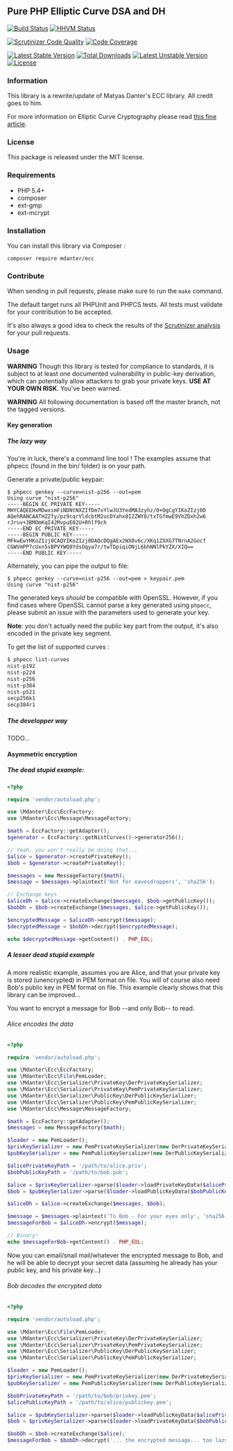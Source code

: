 ## Pure PHP Elliptic Curve DSA and DH

[![Build Status](https://travis-ci.org/mdanter/phpecc.svg?branch=master)](https://travis-ci.org/mdanter/phpecc)
[![HHVM Status](http://hhvm.h4cc.de/badge/mdanter/ecc.svg)](http://hhvm.h4cc.de/package/mdanter/ecc)

[![Scrutinizer Code Quality](https://scrutinizer-ci.com/g/mdanter/phpecc/badges/quality-score.png?b=master)](https://scrutinizer-ci.com/g/mdanter/phpecc?branch=master)
[![Code Coverage](https://scrutinizer-ci.com/g/mdanter/phpecc/badges/coverage.png?b=master)](https://scrutinizer-ci.com/g/mdanter/phpecc/?branch=master)

[![Latest Stable Version](https://poser.pugx.org/mdanter/ecc/v/stable.png)](https://packagist.org/packages/mdanter/ecc)
[![Total Downloads](https://poser.pugx.org/mdanter/ecc/downloads.png)](https://packagist.org/packages/mdanter/ecc)
[![Latest Unstable Version](https://poser.pugx.org/mdanter/ecc/v/unstable.png)](https://packagist.org/packages/mdanter/ecc)
[![License](https://poser.pugx.org/mdanter/ecc/license.png)](https://packagist.org/packages/mdanter/ecc)

### Information

This library is a rewrite/update of Matyas Danter's ECC library. All credit goes to him.

For more information on Elliptic Curve Cryptography please read [this fine article](http://www.matyasdanter.com/2010/12/elliptic-curve-php-oop-dsa-and-diffie-hellman/).

### License

This package is released under the MIT license.

### Requirements

* PHP 5.4+
* composer
* ext-gmp
* ext-mcrypt

### Installation

You can install this library via Composer :

`composer require mdanter/ecc`

### Contribute

When sending in pull requests, please make sure to run the `make` command.

The default target runs all PHPUnit and PHPCS tests. All tests
must validate for your contribution to be accepted.

It's also always a good idea to check the results of the [Scrutinizer analysis](https://scrutinizer-ci.com/g/mdanter/phpecc/) for your pull requests.

### Usage

**WARNING** Though this library is tested for compliance to standards, it is subject to at least one documented vulnerability in public-key derivation, which can potentially allow attackers to grab your private keys. **USE AT YOUR OWN RISK**. You've been warned.

**WARNING** All following documentation is based off the master branch, not the tagged versions.

#### Key generation

##### The lazy way

You're in luck, there's a command line tool ! The examples assume that phpecc (found in the bin/ folder) is on your path.

Generate a private/public keypair:

```
$ phpecc genkey --curve=nist-p256 --out=pem
Using curve "nist-p256"
-----BEGIN EC PRIVATE KEY-----
MHYCAQEEHxMDwxsmFiNDNtNXZIfDm7xYlwJU3YedMA3zyhz/0+OgCgYIKoZIzj0D
AQehRANCAATHZZfy/pz9cqrVldcbtM2ucDYahx8IZZWY8/txTGfmwE9VhZDxh2w6
rJruv+3BMOmKqI42MvpuE02U+Rhlf9ch
-----END EC PRIVATE KEY-----
-----BEGIN PUBLIC KEY-----
MFkwEwYHKoZIzj0CAQYIKoZIzj0DAQcDQgAEx2WX8v6c/XKq1ZXXG7TNrnA2Gocf
CGWVmPP7cUxn5sBPVYWQ8YdsOqya7r/twTDpiqiONjL6bhNNlPkYZX/XIQ==
-----END PUBLIC KEY-----
```

Alternately, you can pipe the output to file:

```
$ phpecc genkey --curve=nist-p256 --out=pem > keypair.pem
Using curve "nist-p256"
```

The generated keys *should* be compatible with OpenSSL. However, if you find cases where OpenSSL cannot parse a key generated using `phpecc`, please submit an issue with the parameters used to generate your key.

**Note**: you don't actually need the public key part from the output, it's also encoded in the private key segment.

To get the list of supported curves :

```bash
$ phpecc list-curves
nist-p192
nist-p224
nist-p256
nist-p384
nist-p521
secp256k1
secp384r1
```

##### The developper way

TODO...

#### Asymmetric encryption

##### The dead stupid example:

```php
<?php

require 'vendor/autoload.php';

use \Mdanter\Ecc\EccFactory;
use \Mdanter\Ecc\Message\MessageFactory;

$math = EccFactory::getAdapter();
$generator = EccFactory::getNistCurves()->generator256();

// Yeah, you won't really be doing that...
$alice = $generator->createPrivateKey();
$bob = $generator->createPrivateKey();

$messages = new MessageFactory($math);
$message = $messages->plaintext('Not for eavesdroppers', 'sha256');

// Exchange keys
$aliceDh = $alice->createExchange($messages, $bob->getPublicKey());
$bobDh = $bob->createExchange($messages, $alice->getPublicKey());

$encryptedMessage = $aliceDh->encrypt($message);
$decryptedMessage = $bobDh->decrypt($encryptedMessage);

echo $decryptedMessage->getContent() . PHP_EOL;

```

##### A lesser dead stupid example

A more realistic example, assumes you are Alice, and that your private key is stored (unencrypted) in PEM format on file. You will of course also need Bob's public key in PEM format on file. This example clearly shows that this library can be improved...

You want to encrypt a message for Bob --and only Bob-- to read.

###### Alice encodes the data

```php
<?php

require 'vendor/autoload.php';

use \Mdanter\Ecc\EccFactory;
use \Mdanter\Ecc\File\PemLoader;
use \Mdanter\Ecc\Serializer\PrivateKey\DerPrivateKeySerializer;
use \Mdanter\Ecc\Serializer\PrivateKey\PemPrivateKeySerializer;
use \Mdanter\Ecc\Serializer\PublicKey\DerPublicKeySerializer;
use \Mdanter\Ecc\Serializer\PublicKey\PemPublicKeySerializer;
use \Mdanter\Ecc\Message\MessageFactory;

$math = EccFactory::getAdapter();
$messages = new MessageFactory($math);

$loader = new PemLoader();
$privKeySerializer = new PemPrivateKeySerializer(new DerPrivateKeySerializer());
$pubKeySerializer = new PemPublicKeySerializer(new DerPublicKeySerializer());

$alicePrivateKeyPath = '/path/to/alice.priv';
$bobPublicKeyPath = '/path/to/bob.pub';

$alice = $privKeySerializer->parse($loader->loadPrivateKeyData($alicePrivateKeyPath));
$bob = $pubKeySerializer->parse($loader->loadPublicKeyData($bobPublicKeyPath));

$aliceDh = $alice->createExchange($messages, $bob);

$message = $messages->plaintext('To Bob - For your eyes only', 'sha256');
$messageForBob = $aliceDh->encrypt($message);

// Binary!
echo $messageForBob->getContent() . PHP_EOL;

```

Now you can email/snail mail/whatever the encrypted message to Bob, and he will be able to decrypt your secret data (assuming he already has your public key, and his private key...)

###### Bob decodes the encrypted data

```php
<?php

require 'vendor/autoload.php';

use \Mdanter\Ecc\File\PemLoader;
use \Mdanter\Ecc\Serializer\PrivateKey\DerPrivateKeySerializer;
use \Mdanter\Ecc\Serializer\PrivateKey\PemPrivateKeySerializer;
use \Mdanter\Ecc\Serializer\PublicKey\DerPublicKeySerializer;
use \Mdanter\Ecc\Serializer\PublicKey\PemPublicKeySerializer;

$loader = new PemLoader();
$privKeySerializer = new PemPrivateKeySerializer(new DerPrivateKeySerializer());
$pubKeySerializer = new PemPublicKeySerializer(new DerPublicKeySerializer());

$bobPrivateKeyPath = '/path/to/bob/privkey.pem';
$alicePublicKeyPath = '/path/to/alice/publickey.pem';

$alice = $pubKeySerializer->parse($loader->loadPublicKeyData($alicePrivateKeyPath));
$bob = $privKeySerializer->parse($loader->loadPrivateKeyData($bobPublicKeyPath));

$bobDh = $bob->createExchange($alice);
$messageForBob = $bobDh->decrypt('... the encrypted message... too lazy to actually generate the encoded message');
```
